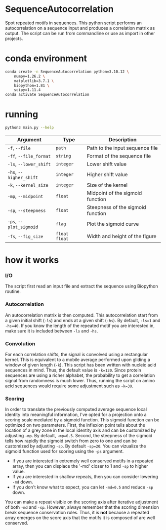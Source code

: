 # SequenceAutocorrelation
Spot repeated motifs in sequences.
This python script performs an autocorrelation on a sequence input and produces a correlation matrix as output.
The script can be run from commandline or use as import in other projects.

# conda environment

```bash
conda create -n SequenceAutocorrelation python=3.10.12 \
    numpy=1.26.2 \
    matplotlib=3.7.1 \
    biopython=1.81 \
    scipy=1.11.4
conda activate SequenceAutocorrelation
```

# running

```bash
python3 main.py --help
```
| Argument                   | Type             | Description                         |
|---------------------------|------------------|-------------------------------------|
| `-f`, `--file`            | `path`           | Path to the input sequence file     |
| `-ff`, `--file_format`    | `string`         | Format of the sequence file         |
| `-ls`, `--lower_shift`    | `integer`        | Lower shift value                   |
| `-hs`, `--higher_shift`   | `integer`        | Higher shift value                  |
| `-k`, `--kernel_size`     | `integer`        | Size of the kernel                  |
| `-mp`, `--midpoint`       | `float`          | Midpoint of the sigmoid function    |
| `-sp`, `--steepness`      | `float`          | Steepness of the sigmoid function   |
| `-ps`, `--plot_sigmoid`   | `flag`           | Plot the sigmoid curve              |
| `-fs`, `--fig_size`       | `float float`    | Width and height of the figure      |


# how it works

### I/O
The script first read an input file and extract the sequence using Biopython routine.

### Autocorrelation
An autocorrelation matrix is then computed. 
This autocorrelation start from a given initial shift (`-ls`) and ends at a given shift (`-hs`). 
By default, `-ls=1` and `-hs=40`. 
If you know the length of the repeated motif you are interested in, make sure it is included between `-ls` and `-hs`.

### Convolution
For each correlation shifts, the signal is convolved using a rectangular kernel.
This is equivalent to a mobile average performed upon gliding a window of given length (`-k`).
This script has been written with nucleic acid sequences in mind. Thus, the default value is `-k=120`.
Since protein sequences are using a richer alphabet, the probability to get a correlation signal from randomness is much lower.
Thus, running the script on amino acid sequences would require some adjustment such as `-k=30`.

### Scoring
In order to translate the previously computed average sequence local identity into meaningful information, I've opted for a projection onto a scoring scale mediated by a sigmoid function.
This sigmoid function can be optimized on two parameters. First, the inflexion point tells about the location of a grey zone in the local identity axis and can be customized by adjusting `-mp`. By default, `-mp=0.5`. Second, the steepness of the sigmoid tells how rapidly the sigmoid switch from zero to one and can be customized by adjusting `-sp`. By default `-sp=20`. You can vizualize the sigmoid function used for scoring using the `-ps` argument.

* If you are interested in extremely well conserved motifs in a repeated array, then you can displace the '-md' closer to 1 and `-sp` to higher value.
* If you are interested in shallow repeats, then you can consider lowering `-md` down.
* If you don't know what to expect, you can let `-md=0.5` and reduce `-sp` down.

You can make a repeat visible on the scoring axis after iterative adjustment of both `-md` and `-sp`. However, always remember that the scoring dimension break sequence conservation rules. Thus, it is **not** because a repeated array emerges on the score axis that the motifs it is composed of are well conserved.
